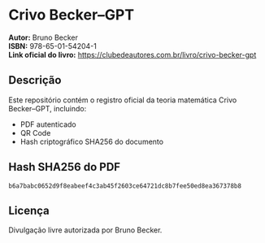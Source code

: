 # Crivo Becker–GPT

**Autor:** Bruno Becker  
**ISBN:** 978-65-01-54204-1  
**Link oficial do livro:** https://clubedeautores.com.br/livro/crivo-becker-gpt

## Descrição

Este repositório contém o registro oficial da teoria matemática Crivo Becker–GPT, incluindo:

- PDF autenticado
- QR Code
- Hash criptográfico SHA256 do documento

## Hash SHA256 do PDF

`b6a7babc0652d9f8eabeef4c3ab45f2603ce64721dc8b7fee50ed8ea367378b8`

## Licença

Divulgação livre autorizada por Bruno Becker.
